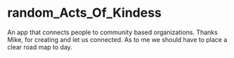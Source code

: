 # random_Acts_Of_Kindess
An app that connects people to community based organizations.
Thanks Mike, for creating and let us connected. 
As to me we should have to place a clear road map to day.

